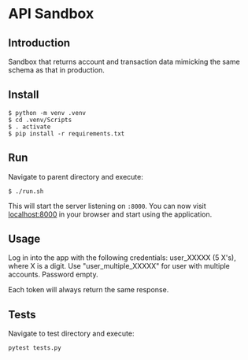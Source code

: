 # API Sandbox

## Introduction

Sandbox that returns account and transaction data mimicking the same schema as that in production.

## Install

```
$ python -m venv .venv
$ cd .venv/Scripts
$ . activate
$ pip install -r requirements.txt
```

## Run
Navigate to parent directory and execute:
```
$ ./run.sh
```
This will start the server listening on `:8000`. You can now visit [localhost:8000](http://localhost:8000) in your browser and start using the application.

## Usage

Log in into the app with the following credentials: user_XXXXX (5 X's), where X is a digit. 
Use "user_multiple_XXXXX" for user with multiple accounts. Password empty.

Each token will always return the same response.

## Tests
Navigate to test directory and execute:
```
pytest tests.py
```
